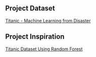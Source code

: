 ## Project Dataset
[Titanic - Machine Learning from Disaster](https://www.kaggle.com/competitions/titanic/data)

## Project Inspiration
[Titanic Dataset Using Random Forest](https://www.kaggle.com/code/murtadhanajim/80-in-titanic-dataset-using-random-forests/notebook)
